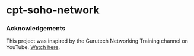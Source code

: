 # cpt-soho-network

### Acknowledgements  
This project was inspired by the Gurutech Networking Training channel on YouTube. [Watch here](https://youtu.be/F_dSpaTMyuA?si=jW6MOAFUAqMYyPtS).  
